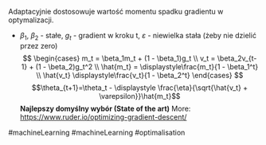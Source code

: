 Adaptacyjnie dostosowuje wartość momentu spadku gradientu w optymalizacji.
- $\beta_1$, $\beta_2$ - stałe, $g_t$ - gradient w kroku t, $\varepsilon$ - niewielka stała (żeby nie dzielić przez zero)
$$
\begin{cases}
m_t = \beta_1m_t + (1 - \beta_1)g_t \\
v_t = \beta_2v_{t-1} + (1 - \beta_2)g_t^2 \\
\hat{m_t} = \displaystyle\frac{m_t}{1 - \beta_1^t} \\
\hat{v_t} \displaystyle\frac{v_t}{1 - \beta_2^t}
\end{cases}
$$
$$\theta_{t+1}=\theta_t - \displaystyle \frac{\eta}{\sqrt{\hat{v_t} + \varepsilon}}\hat{m_t}$$
**Najlepszy domyślny wybór (State of the art)**
More:
https://www.ruder.io/optimizing-gradient-descent/

#machineLearning #machineLearning #optimalisation
